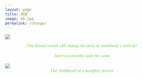 ```yaml
---
layout: page
title: 改变
image: 40.jpg
permalink: /change/
---
```

<iframe src="/vedio/解忧曲.mp3" loop="true" style="display:none"></iframe>

![]({{site.baseurl}}/img/calfborn.jpg)  
**<center><font face="黑体" color="#99E080">The future world will change because of somebody's arrival?</font></center>**
<br>
**<center><font face="黑体" color="#99E080">And two months later he came</font></center>**
<br>
![]({{site.baseurl}}/img/童年2.jpg) 
<br>
**<center><font face="黑体" color="#99E080">The childhood of a naughty master</font></center>**
